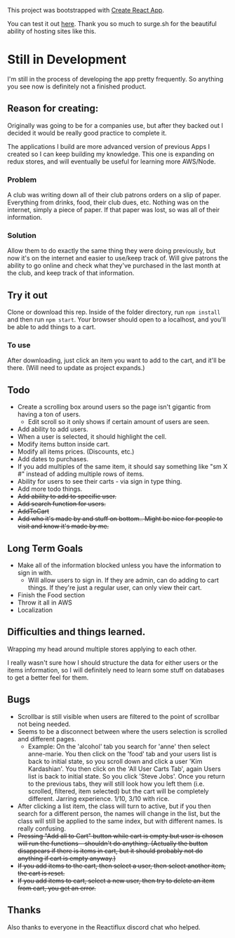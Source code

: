 This project was bootstrapped with [Create React App](https://github.com/facebookincubator/create-react-app).

You can test it out [here](http://blaynepos.surge.sh/). Thank you so much to surge.sh for the beautiful ability of hosting sites like this.

# Still in Development

I'm still in the process of developing the app pretty frequently. So anything you see now is definitely not a finished product.

## Reason for creating:

Originally was going to be for a companies use, but after they backed out I decided it would be really good practice to complete it. 

The applications I build are more advanced version of previous Apps I created so I can keep building my knowledge. This one is expanding on redux stores, and will eventually be useful for learning more AWS/Node.

### Problem

A club was writing down all of their club patrons orders on a slip of paper. Everything from drinks, food, their club dues, etc. Nothing was on the internet, simply a piece of paper. If that paper was lost, so was all of their information.

### Solution

Allow them to do exactly the same thing they were doing previously, but now it's on the internet and easier to use/keep track of. Will give patrons the ability to go online and check what they've purchased in the last month at the club, and keep track of that information.


## Try it out

Clone or download this rep. Inside of the folder directory, run `npm install` and then run `npm start`. Your browser should open to a localhost, and you'll be able to add things to a cart.

### To use

After downloading, just click an item you want to add to the cart, and it'll be there. (Will need to update as project expands.)


## Todo

- Create a scrolling box around users so the page isn't gigantic from having a ton of users.
	- Edit scroll so it only shows if certain amount of users are seen.
- Add ability to add users.
- When a user is selected, it should highlight the cell.
- Modify items button inside cart.
- Modify all items prices. (Discounts, etc.)
- Add dates to purchases.
- If you add multiples of the same item, it should say something like "sm X #" instead of adding multiple rows of items.
- Ability for users to see their carts - via sign in type thing.
- Add more todo things.
- ~~Add ability to add to specific user.~~
- ~~Add search function for users.~~
- ~~AddToCart~~
- ~~Add who it's made by and stuff on bottom.. Might be nice for people to visit and know it's made by me.~~

## Long Term Goals
- Make all of the information blocked unless you have the information to sign in with.
  - Will allow users to sign in. If they are admin, can do adding to cart things. If they're just a regular user, can only view their cart.
- Finish the Food section
- Throw it all in AWS
- Localization

## Difficulties and things learned.

Wrapping my head around multiple stores applying to each other.

I really wasn't sure how I should structure the data for either users or the items information, so I will definitely need to learn some stuff on databases to get a better feel for them.

## Bugs

- Scrollbar is still visible when users are filtered to the point of scrollbar not being needed.
- Seems to be a disconnect between where the users selection is scrolled and different pages. 
	- Example: On the 'alcohol' tab you search for 'anne' then select anne-marie. You then click on the 'food' tab and your users list is back to initial state, so you scroll down and click a user 'Kim Kardashian'. You then click on the 'All User Carts Tab', again Users list is back to initial state. So you click 'Steve Jobs'. Once you return to the previous tabs, they will still look how you left them (i.e. scrolled, filtered, item selected) but the cart will be completely different. Jarring experience. 1/10, 3/10 with rice.
- After clicking a list item, the class will turn to active, but if you then search for a different person, the names will change in the list, but the class will still be applied to the same index, but with different names. Is really confusing.
- ~~Pressing "Add all to Cart" button while cart is empty but user is chosen will run the functions - shouldn't do anything. (Actually the button disappears if there is items in cart, but it should probably not do anything if cart is empty anyway.)~~
- ~~If you add items to the cart, then select a user, then select another item, the cart is reset.~~
- ~~If you add items to cart, select a new user, then try to delete an item from cart, you get an error.~~

## Thanks
Also thanks to everyone in the Reactiflux discord chat who helped.